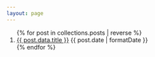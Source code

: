 ```yaml
---
layout: page
---
```


<ol class="stack list">
{% for post in collections.posts | reverse %}
  <li>
    <a href="{{ post.url}}">{{ post.data.title }}</a>
    <time dateTime="{{ post.date | toISO }}" >{{ post.date | formatDate }}</time>
  </li>
{% endfor %}
</ol>
